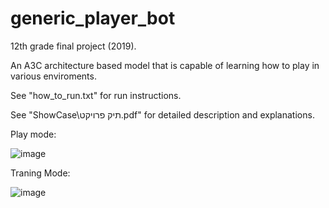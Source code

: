 # generic_player_bot
12th grade final project (2019).

An A3C architecture based model that is capable of learning how to play in various enviroments. 

See "how_to_run.txt" for run instructions.

See "ShowCase\תיק פרויקט.pdf" for detailed description and explanations.

Play mode:

![image](https://github.com/guyp70/generic_player_bot/assets/33692639/2c706ad2-a81d-47d8-8665-2ccf24dd5689)

Traning Mode:

![image](https://github.com/guyp70/generic_player_bot/assets/33692639/b7d0e1c6-c8ed-4381-8392-9e52babef0b8)

